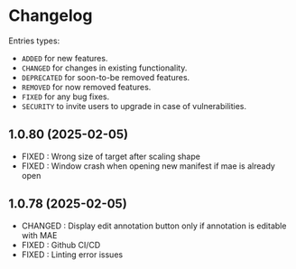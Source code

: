 # Changelog

Entries types:

- `ADDED` for new features.
- `CHANGED` for changes in existing functionality.
- `DEPRECATED` for soon-to-be removed features.
- `REMOVED` for now removed features.
- `FIXED` for any bug fixes.
- `SECURITY` to invite users to upgrade in case of vulnerabilities.

## 1.0.80 (2025-02-05)

- FIXED : Wrong size of target after scaling shape
- FIXED : Window crash when opening new manifest if mae is already open

## 1.0.78 (2025-02-05)

- CHANGED : Display edit annotation button only if annotation is editable with MAE
- FIXED : Github CI/CD
- FIXED : Linting error issues



